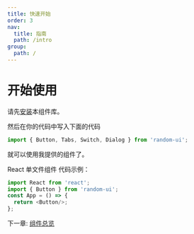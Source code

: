 ```yaml
---
title: 快速开始
order: 3
nav:
  title: 指南
  path: /intro
group:
  path: /
---
```


# 开始使用

请先[安装](./install.md)本组件库。

然后在你的代码中写入下面的代码

```js
import { Button, Tabs, Switch, Dialog } from 'random-ui';
```

就可以使用我提供的组件了。

React 单文件组件
代码示例：

```js
import React from 'react';
import { Button } from 'random-ui';
const App = () => {
  return <Button/>;
};
```

下一章: [组件总览](../component/components.md)